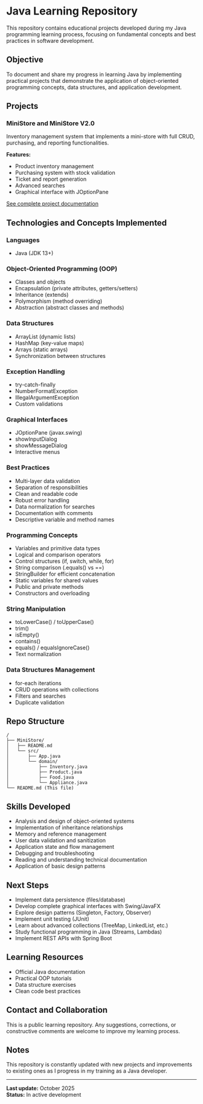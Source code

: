 # Java Learning Repository

This repository contains educational projects developed during my Java programming learning process, focusing on fundamental concepts and best practices in software development.

## Objective

To document and share my progress in learning Java by implementing practical projects that demonstrate the application of object-oriented programming concepts, data structures, and application development.

## Projects

### MiniStore and MiniStore V2.0
Inventory management system that implements a mini-store with full CRUD, purchasing, and reporting functionalities.

**Features:**
- Product inventory management
- Purchasing system with stock validation
- Ticket and report generation
- Advanced searches
- Graphical interface with JOptionPane

[See complete project documentation](./MiniStore/README.md)

## Technologies and Concepts Implemented

### Languages
- Java (JDK 13+)

### Object-Oriented Programming (OOP)
- Classes and objects
- Encapsulation (private attributes, getters/setters)
- Inheritance (extends)
- Polymorphism (method overriding)
- Abstraction (abstract classes and methods)

### Data Structures
- ArrayList (dynamic lists)
- HashMap (key-value maps)
- Arrays (static arrays)
- Synchronization between structures

### Exception Handling
- try-catch-finally
- NumberFormatException
- IllegalArgumentException
- Custom validations

### Graphical Interfaces
- JOptionPane (javax.swing)
- showInputDialog
- showMessageDialog
- Interactive menus

### Best Practices
- Multi-layer data validation
- Separation of responsibilities
- Clean and readable code
- Robust error handling
- Data normalization for searches
- Documentation with comments
- Descriptive variable and method names

### Programming Concepts
- Variables and primitive data types
- Logical and comparison operators
- Control structures (if, switch, while, for)
- String comparison (.equals() vs ==)
- StringBuilder for efficient concatenation
- Static variables for shared values
- Public and private methods
- Constructors and overloading

### String Manipulation
- toLowerCase() / toUpperCase()
- trim()
- isEmpty()
- contains()
- equals() / equalsIgnoreCase()
- Text normalization

### Data Structures Management
- for-each iterations
- CRUD operations with collections
- Filters and searches
- Duplicate validation

## Repo Structure

```
/
├── MiniStore/
│   ├── README.md
│   └── src/
│       ├── App.java
│       └── domain/
│           ├── Inventory.java
│           ├── Product.java
│           ├── Food.java
│           └── Appliance.java
└── README.md (This file)
```

## Skills Developed

- Analysis and design of object-oriented systems
- Implementation of inheritance relationships
- Memory and reference management
- User data validation and sanitization
- Application state and flow management
- Debugging and troubleshooting
- Reading and understanding technical documentation
- Application of basic design patterns

## Next Steps

- Implement data persistence (files/database)
- Develop complete graphical interfaces with Swing/JavaFX
- Explore design patterns (Singleton, Factory, Observer)
- Implement unit testing (JUnit)
- Learn about advanced collections (TreeMap, LinkedList, etc.)
- Study functional programming in Java (Streams, Lambdas)
- Implement REST APIs with Spring Boot

## Learning Resources

- Official Java documentation
- Practical OOP tutorials
- Data structure exercises
- Clean code best practices

## Contact and Collaboration

This is a public learning repository. Any suggestions, corrections, or constructive comments are welcome to improve my learning process.

## Notes

This repository is constantly updated with new projects and improvements to existing ones as I progress in my training as a Java developer.

---

**Last update:** October 2025  
**Status:** In active development
